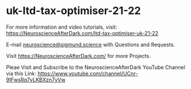 # uk-ltd-tax-optimiser-21-22

For more information and video tutorials, visit: https://NeuroscienceAfterDark.com/ltd-tax-optimiser-uk-21-22

E-mail neuroscience@sigmund.science with Questions and Requests.

Visit https://NeuroscienceAfterDark.com/ for more Projects.

Pleae Visit and Subscribe to the NeuroscienceAfterDark YouTube Channel via this Link: https://www.youtube.com/channel/UCnr-9IFwsRq7yLKBXzn7yVw

